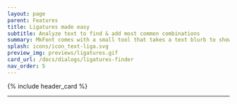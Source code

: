 ```yaml
---
layout: page
parent: Features
title: Ligatures made easy
subtitle: Analyze text to find & add most common combinations
summary: MkFont comes with a small tool that takes a text blurb to show you which group of letters are recurring -- and create ligatures out of them.
splash: icons/icon_text-liga.svg
preview_img: previews/ligatures.gif
card_url: /docs/dialogs/ligatures-finder
nav_order: 5
---
```


{% include header_card %}

---